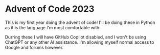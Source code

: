 # Advent of Code 2023

This is my first year doing the advent of code! I'll be doing these in Python as it is the language I'm most comfortable with.

Durring these I will have GitHub Copilot disabled, and I won't be using ChatGPT or any other AI assistance. I'm allowing myself normal access to Google and forums however.
